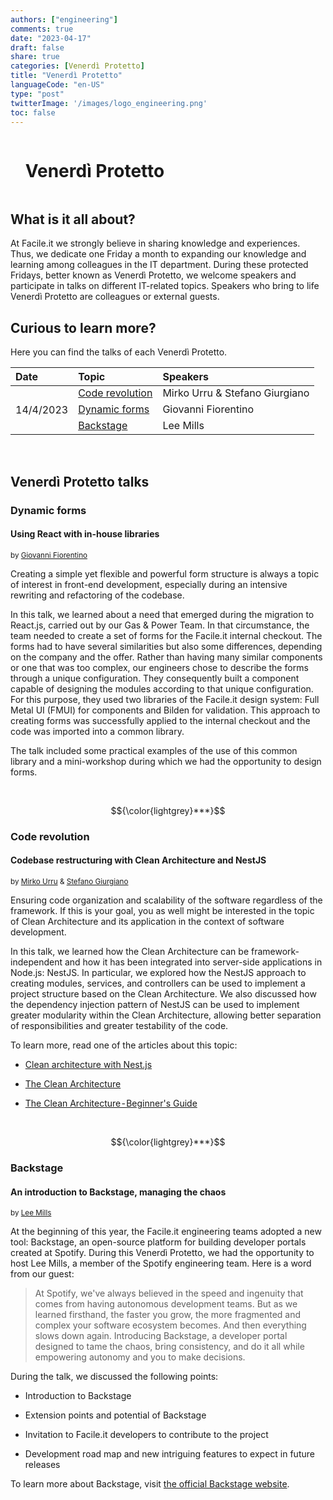 ```yaml
---
authors: ["engineering"]
comments: true
date: "2023-04-17"
draft: false
share: true
categories: [Venerdì Protetto]
title: "Venerdì Protetto"
languageCode: "en-US"
type: "post"
twitterImage: '/images/logo_engineering.png'
toc: false
---
```


<div id="user-content-toc">
  <ul>
    <summary><h1 style="display: inline-block;">Venerdì Protetto</h1></summary>
  </ul>
</div>


## What is it all about?

At Facile.it we strongly believe in sharing knowledge and experiences. Thus, we dedicate one Friday a month to expanding our knowledge and learning among colleagues in the IT department. During these protected Fridays, better known as Venerdì Protetto, we welcome speakers and participate in talks on different IT-related topics. Speakers who bring to life Venerdì Protetto are colleagues or external guests.

    
    
## Curious to learn more?

Here you can find the talks of each Venerdì Protetto.

<table>
    <thead>
        <tr
            align="left"
            >
            <th>Date</th>
            <th>Topic</th>
            <th>Speakers</th>
        </tr>
    </thead>
    <tbody>
        <tr>
            <td rowspan=4>14/4/2023</td>
        </tr>
        <tr>
            <td><a href="#code-revolution">Code revolution</a></td>
            <td>Mirko Urru & Stefano Giurgiano</td>
        </tr>
        <tr>
            <td><a href="#dynamic-forms">Dynamic forms</a></td>
            <td>Giovanni Fiorentino</td>
        </tr>
        <tr>
            <td rowspan=2><a href="#backstage">Backstage</a></td>
            <td>Lee Mills</td>
        </tr>
    </tbody>
</table>

<br>

## Venerdì Protetto talks

### Dynamic forms

#### Using React with in-house libraries

<sup>by [Giovanni Fiorentino](https://www.linkedin.com/in/giovanni-fiorentino-25004b74/)</sup>

Creating a simple yet flexible and powerful form structure is always a topic of interest in front-end development, especially during an intensive rewriting and refactoring of the codebase.

In this talk, we learned about a need that emerged during the migration to React.js, carried out by our Gas & Power Team. In that circumstance, the team needed to create a set of forms for the Facile.it internal checkout. The forms had to have several similarities but also some differences, depending on the company and the offer. Rather than having many similar components or one that was too complex, our engineers chose to describe the forms through a unique configuration. They consequently built a component capable of designing the modules according to that unique configuration. For this purpose, they used two libraries of the Facile.it design system: Full Metal UI (FMUI) for components and Bilden for validation. This approach to creating forms was successfully applied to the internal checkout and the code was imported into a common library.

The talk included some practical examples of the use of this common library and a mini-workshop during which we had the opportunity to design forms.

<br>

$${\color{lightgrey}***}$$ 

### Code revolution

#### Codebase restructuring with Clean Architecture and NestJS

<sup>by [Mirko Urru](https://www.linkedin.com/in/mirkourru/) & [Stefano Giurgiano](https://www.linkedin.com/in/stefano-giurgiano-023545150/)</sup>

Ensuring code organization and scalability of the software regardless of the framework. If this is your goal, you as well might be interested in the topic of Clean Architecture and its application in the context of software development.

In this talk, we learned how the Clean Architecture can be framework-independent and how it has been integrated into server-side applications in Node.js: NestJS. In particular, we explored how the NestJS approach to creating modules, services, and controllers can be used to implement a project structure based on the Clean Architecture. We also discussed how the dependency injection pattern of NestJS can be used to implement greater modularity within the Clean Architecture, allowing better separation of responsibilities and greater testability of the code.

To learn more, read one of the articles about this topic:

-   [Clean architecture with Nest.js](https://medium.com/@jonathan.pretre91/clean-architecture-with-nestjs-e089cef65045 "https://medium.com/@jonathan.pretre91/clean-architecture-with-nestjs-e089cef65045")

-   [The Clean Architecture](https://blog.cleancoder.com/uncle-bob/2012/08/13/the-clean-architecture.html "https://blog.cleancoder.com/uncle-bob/2012/08/13/the-clean-architecture.html")

-   [The Clean Architecture - Beginner's Guide](https://betterprogramming.pub/the-clean-architecture-beginners-guide-e4b7058c1165 "https://betterprogramming.pub/the-clean-architecture-beginners-guide-e4b7058c1165")  

<br>

$${\color{lightgrey}***}$$  

### Backstage 

#### An introduction to Backstage, managing the chaos

<sup>by [Lee Mills](https://www.linkedin.com/in/codetoy/)</sup>

At the beginning of this year, the Facile.it engineering teams adopted a new tool: Backstage, an open-source platform for building developer portals created at Spotify. During this Venerdì Protetto, we had the opportunity to host Lee Mills, a member of the Spotify engineering team. Here is a word from our guest:  

> At Spotify, we've always believed in the speed and ingenuity that comes from having autonomous development teams. But as we learned firsthand, the faster you grow, the more fragmented and complex your software ecosystem becomes. And then everything slows down again. Introducing Backstage, a developer portal designed to tame the chaos, bring consistency, and do it all while empowering autonomy and you to make decisions.
>

During the talk, we discussed the following points:

-   Introduction to Backstage

-   Extension points and potential of Backstage

-   Invitation to Facile.it developers to contribute to the project

-   Development road map and new intriguing features to expect in future releases

To learn more about Backstage, visit [the official Backstage website](https://backstage.io/docs/overview/what-is-backstage/ "https://backstage.io/docs/overview/what-is-backstage/").
